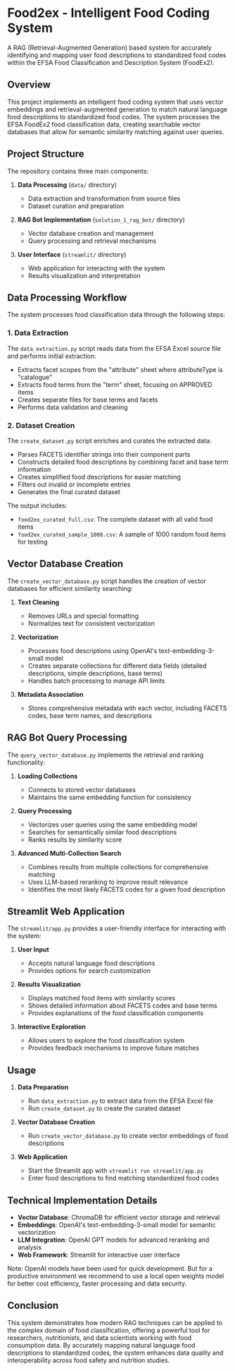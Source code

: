 # Food2ex - Intelligent Food Coding System

A RAG (Retrieval-Augmented Generation) based system for accurately identifying and mapping user food descriptions to standardized food codes within the EFSA Food Classification and Description System (FoodEx2).

## Overview

This project implements an intelligent food coding system that uses vector embeddings and retrieval-augmented generation to match natural language food descriptions to standardized food codes. The system processes the EFSA FoodEx2 food classification data, creating searchable vector databases that allow for semantic similarity matching against user queries.

## Project Structure

The repository contains three main components:

1. **Data Processing** (`data/` directory)
   - Data extraction and transformation from source files
   - Dataset curation and preparation

2. **RAG Bot Implementation** (`solution_1_rag_bot/` directory)
   - Vector database creation and management
   - Query processing and retrieval mechanisms

3. **User Interface** (`streamlit/` directory)
   - Web application for interacting with the system
   - Results visualization and interpretation

## Data Processing Workflow

The system processes food classification data through the following steps:

### 1. Data Extraction

The `data_extraction.py` script reads data from the EFSA Excel source file and performs initial extraction:

- Extracts facet scopes from the "attribute" sheet where attributeType is "catalogue"
- Extracts food terms from the "term" sheet, focusing on APPROVED items
- Creates separate files for base terms and facets
- Performs data validation and cleaning

### 2. Dataset Creation

The `create_dataset.py` script enriches and curates the extracted data:

- Parses FACETS identifier strings into their component parts
- Constructs detailed food descriptions by combining facet and base term information
- Creates simplified food descriptions for easier matching
- Filters out invalid or incomplete entries
- Generates the final curated dataset

The output includes:
- `food2ex_curated_full.csv`: The complete dataset with all valid food items
- `food2ex_curated_sample_1000.csv`: A sample of 1000 random food items for testing

## Vector Database Creation

The `create_vector_database.py` script handles the creation of vector databases for efficient similarity searching:

1. **Text Cleaning**
   - Removes URLs and special formatting
   - Normalizes text for consistent vectorization

2. **Vectorization**
   - Processes food descriptions using OpenAI's text-embedding-3-small model
   - Creates separate collections for different data fields (detailed descriptions, simple descriptions, base terms)
   - Handles batch processing to manage API limits

3. **Metadata Association**
   - Stores comprehensive metadata with each vector, including FACETS codes, base term names, and descriptions

## RAG Bot Query Processing

The `query_vector_database.py` implements the retrieval and ranking functionality:

1. **Loading Collections**
   - Connects to stored vector databases
   - Maintains the same embedding function for consistency

2. **Query Processing**
   - Vectorizes user queries using the same embedding model
   - Searches for semantically similar food descriptions
   - Ranks results by similarity score

3. **Advanced Multi-Collection Search**
   - Combines results from multiple collections for comprehensive matching
   - Uses LLM-based reranking to improve result relevance
   - Identifies the most likely FACETS codes for a given food description

## Streamlit Web Application

The `streamlit/app.py` provides a user-friendly interface for interacting with the system:

1. **User Input**
   - Accepts natural language food descriptions
   - Provides options for search customization

2. **Results Visualization**
   - Displays matched food items with similarity scores
   - Shows detailed information about FACETS codes and base terms
   - Provides explanations of the food classification components

3. **Interactive Exploration**
   - Allows users to explore the food classification system
   - Provides feedback mechanisms to improve future matches

## Usage

1. **Data Preparation**
   - Run `data_extraction.py` to extract data from the EFSA Excel file
   - Run `create_dataset.py` to create the curated dataset

2. **Vector Database Creation**
   - Run `create_vector_database.py` to create vector embeddings of food descriptions

3. **Web Application**
   - Start the Streamlit app with `streamlit run streamlit/app.py`
   - Enter food descriptions to find matching standardized food codes

## Technical Implementation Details

- **Vector Database**: ChromaDB for efficient vector storage and retrieval
- **Embeddings**: OpenAI's text-embedding-3-small model for semantic vectorization
- **LLM Integration**: OpenAI GPT models for advanced reranking and analysis
- **Web Framework**: Streamlit for interactive user interface

Note: OpenAI models have been used for quick development. But for a productive environment we recommend to use a local open weights model for better cost efficiency, faster processing and data security.

## Conclusion

This system demonstrates how modern RAG techniques can be applied to the complex domain of food classification, offering a powerful tool for researchers, nutritionists, and data scientists working with food consumption data. By accurately mapping natural language food descriptions to standardized codes, the system enhances data quality and interoperability across food safety and nutrition studies. 
